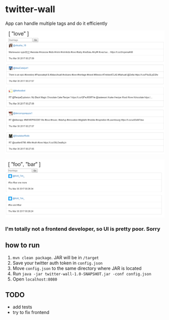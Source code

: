# twitter-wall

App can handle multiple tags and do it efficiently

![one tag](https://raw.githubusercontent.com/KirillTim/twitter-wall/master/screenshots/one%20tag.png)

![two tags](https://raw.githubusercontent.com/KirillTim/twitter-wall/master/screenshots/two%20tags.png)

### I'm totally not a frontend developer, so UI is pretty poor. Sorry

## how to run

1. `mvn clean package`. JAR will be in `/target`
2. Save your twitter auth token in `config.json`
3. Move `config.json` to the same directory where JAR is located
5. Run `java -jar twitter-wall-1.0-SNAPSHOT.jar -conf config.json`
6. Open `localhost:8080`

## TODO
- add tests
- try to fix frontend

